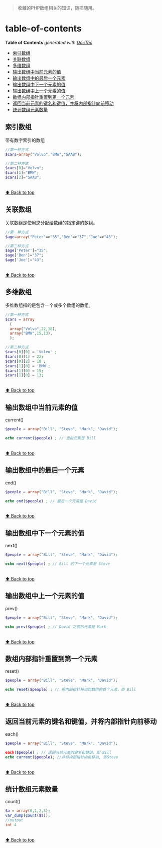 
>收藏的PHP数组相关的知识，随插随用。

# table-of-contents 
<!-- START doctoc generated TOC please keep comment here to allow auto update -->
<!-- DON'T EDIT THIS SECTION, INSTEAD RE-RUN doctoc TO UPDATE -->
**Table of Contents**  *generated with [DocToc](https://github.com/thlorenz/doctoc)*

- [索引数组](#%E7%B4%A2%E5%BC%95%E6%95%B0%E7%BB%84)
- [关联数组](#%E5%85%B3%E8%81%94%E6%95%B0%E7%BB%84)
- [多维数组](#%E5%A4%9A%E7%BB%B4%E6%95%B0%E7%BB%84)
- [输出数组中当前元素的值](#%E8%BE%93%E5%87%BA%E6%95%B0%E7%BB%84%E4%B8%AD%E5%BD%93%E5%89%8D%E5%85%83%E7%B4%A0%E7%9A%84%E5%80%BC)
- [输出数组中的最后一个元素](#%E8%BE%93%E5%87%BA%E6%95%B0%E7%BB%84%E4%B8%AD%E7%9A%84%E6%9C%80%E5%90%8E%E4%B8%80%E4%B8%AA%E5%85%83%E7%B4%A0)
- [输出数组中下一个元素的值](#%E8%BE%93%E5%87%BA%E6%95%B0%E7%BB%84%E4%B8%AD%E4%B8%8B%E4%B8%80%E4%B8%AA%E5%85%83%E7%B4%A0%E7%9A%84%E5%80%BC)
- [输出数组中上一个元素的值](#%E8%BE%93%E5%87%BA%E6%95%B0%E7%BB%84%E4%B8%AD%E4%B8%8A%E4%B8%80%E4%B8%AA%E5%85%83%E7%B4%A0%E7%9A%84%E5%80%BC)
- [数组内部指针重置到第一个元素](#%E6%95%B0%E7%BB%84%E5%86%85%E9%83%A8%E6%8C%87%E9%92%88%E9%87%8D%E7%BD%AE%E5%88%B0%E7%AC%AC%E4%B8%80%E4%B8%AA%E5%85%83%E7%B4%A0)
- [返回当前元素的键名和键值，并将内部指针向前移动](#%E8%BF%94%E5%9B%9E%E5%BD%93%E5%89%8D%E5%85%83%E7%B4%A0%E7%9A%84%E9%94%AE%E5%90%8D%E5%92%8C%E9%94%AE%E5%80%BC%E5%B9%B6%E5%B0%86%E5%86%85%E9%83%A8%E6%8C%87%E9%92%88%E5%90%91%E5%89%8D%E7%A7%BB%E5%8A%A8)
- [统计数组元素数量](#%E7%BB%9F%E8%AE%A1%E6%95%B0%E7%BB%84%E5%85%83%E7%B4%A0%E6%95%B0%E9%87%8F)

<!-- END doctoc generated TOC please keep comment here to allow auto update -->




## 索引数组   
带有数字索引的数组

```php
//第一种方式
$cars=array("Volvo","BMW","SAAB");

//第二种方式
$cars[0]="Volvo";
$cars[1]="BMW";
$cars[2]="SAAB";
```
<br>[⬆ Back to top](#table-of-contents)

## 关联数组
关联数组是使用您分配给数组的指定键的数组。

```php
//第一种方式
$age=array("Peter"=>"35","Ben"=>"37","Joe"=>"43");

//第二种方式
$age['Peter']="35";
$age['Ben']="37";
$age['Joe']="43";
```
<br>[⬆ Back to top](#table-of-contents)

## 多维数组
多维数组指的是包含一个或多个数组的数组。

```php
//第一种方式
$cars = array
  (
  array("Volvo",22,18),
  array("BMW",15,13),
  );

//第二种方式
$cars[0][0] = 'Volvo' ;
$cars[0][1] = 22;
$cars[0][2] = 18 ;
$cars[1][0] = 'BMW';
$cars[1][0] = 15;
$cars[1][0] = 13;
```
<br>[⬆ Back to top](#table-of-contents)

## 输出数组中当前元素的值
current()
```php
$people = array("Bill", "Steve", "Mark", "David");

echo current($people) ; // 当前元素是 Bill
```
<br>[⬆ Back to top](#table-of-contents)

## 输出数组中的最后一个元素
end()
```php
$people = array("Bill", "Steve", "Mark", "David");

echo end($people) ; // 最后一个元素是 David
```
<br>[⬆ Back to top](#table-of-contents)

## 输出数组中下一个元素的值
next()
```php
$people = array("Bill", "Steve", "Mark", "David");

echo next($people) ; // Bill 的下一个元素是 Steve
```
<br>[⬆ Back to top](#table-of-contents)

## 输出数组中上一个元素的值
prev()
```php
$people = array("Bill", "Steve", "Mark", "David");

echo prev($people) ; // David 之前的元素是 Mark
```
<br>[⬆ Back to top](#table-of-contents)


## 数组内部指针重置到第一个元素
reset()
```php
$people = array("Bill", "Steve", "Mark", "David");

echo reset($people) ; // 把内部指针移动到数组的首个元素，即 Bill
```
<br>[⬆ Back to top](#table-of-contents)

## 返回当前元素的键名和键值，并将内部指针向前移动
each()
```php
$people = array("Bill", "Steve", "Mark", "David");

each($people) ; // 返回当前元素的键名和键值，即 Bill
echo current($people); //并将内部指针向前移动, 即Steve
```
<br>[⬆ Back to top](#table-of-contents)

##  统计数组元素数量
count()
```php
$a = array(0,1,2,3);
var_dump(count($a));
//output
int 4
```
<br>[⬆ Back to top](#table-of-contents)

